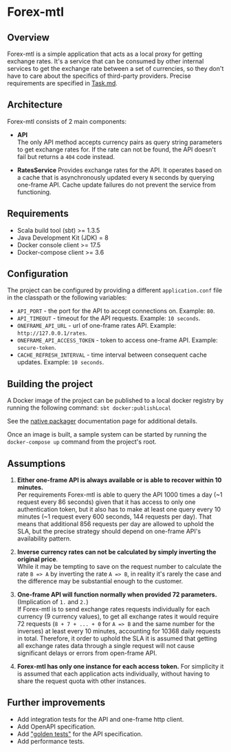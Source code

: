 # Forex-mtl

## Overview

Forex-mtl is a simple application that acts as a local proxy for getting exchange rates. It's a service that can be
consumed by other internal services to get the exchange rate between a set of currencies, so they don't have to care about
the specifics of third-party providers. Precise requirements are specified in [Task.md](Task.md).

## Architecture

Forex-mtl consists of 2 main components:

* **API**  
The only API method accepts currency pairs as query string parameters to get exchange rates for. If the rate can not be 
found, the API doesn't fail but returns a `404` code instead.

* **RatesService**
Provides exchange rates for the API. It operates based on a cache that is asynchronously updated every `N` seconds by 
querying one-frame API. Cache update failures do not prevent the service from functioning.

## Requirements

* Scala build tool (sbt) >= 1.3.5
* Java Development Kit (JDK) = 8 
* Docker console client >= 17.5
* Docker-compose client >= 3.6

## Configuration

The project can be configured by providing a different `application.conf` file in the classpath or the following variables:

* `API_PORT` - the port for the API to accept connections on. Example: `80`.
* `API_TIMEOUT` - timeout for the API requests. Example: `10 seconds`.
* `ONEFRAME_API_URL` - url of one-frame rates API. Example: `http://127.0.0.1/rates`.
* `ONEFRAME_API_ACCESS_TOKEN` - token to access one-frame API. Example: `secure-token`.
* `CACHE_REFRESH_INTERVAL` - time interval between consequent cache updates. Example: `10 seconds`.

## Building the project

A Docker image of the project can be published to a local docker registry by running the following command:
`sbt docker:publishLocal`

See the [native packager](https://www.scala-sbt.org/sbt-native-packager/formats/docker.html) documentation page for 
additional details.

Once an image is built, a sample system can be started by running the `docker-compose up` command from the project's root.

## Assumptions

1. **Either one-frame API is always available or is able to recover within 10 minutes.**  
Per requirements Forex-mtl is able to query the API 1000 times a day (~1 request every 86 seconds) given that it has access
to only one authentication token, but it also has to make at least one query every 10 minutes (~1 request every 600 
seconds, 144 requests per day). That means that additional 856 requests per day are allowed to uphold the SLA, but the
precise strategy should depend on one-frame API's availability pattern.

2. **Inverse currency rates can not be calculated by simply inverting the original price**.  
While it may be tempting to save on the request number to calculate the rate `B => A` by inverting the rate `A => B`, in
reality it's rarely the case and the difference may be substantial enough to the customer.

3. **One-frame API will function normally when provided 72 parameters.** (Implication of `1.` and `2.`)  
If Forex-mtl is to send exchange rates requests individually for each currency (9 currency values), to get all exchange
rates it would require 72 requests (`8 + 7 + ... + 0` for `A => B` and the same number for the inverses) at least every 10
minutes, accounting for 10368 daily requests in total. Therefore, it order to uphold the SLA it is assumed that getting
all exchange rates data through a single request will not cause significant delays or errors from open-frame API.

4. **Forex-mtl has only one instance for each access token.**
For simplicity it is assumed that each application acts individually, without having to share the request quota with
other instances.

## Further improvements

* Add integration tests for the API and one-frame http client.
* Add OpenAPI specification.
* Add ["golden tests"](https://ro-che.info/articles/2017-12-04-golden-tests) for the API specification.
* Add performance tests.